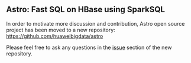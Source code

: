 ## Astro: Fast SQL on HBase using SparkSQL

In order to motivate more discussion and contribution, Astro open source project has been moved to a new repository:  https://github.com/huaweibigdata/astro

Please feel free to ask any questions in the [issue](https://github.com/huaweibigdata/astro/issues) section of the new repository.
